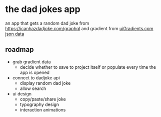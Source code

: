 # the dad jokes app

an app that gets a random dad joke from https://icanhazdadjoke.com/graphql and gradient from [uiGradients.com json data](http://uigradients.com/gradients.json)

## roadmap

* grab gradient data
  * decide whether to save to project itself or populate every time the app is opened
* connect to dadjoke api
  * display random dad joke
  * allow search
* ui design
  * copy/paste/share joke
  * typography design
  * interaction animations